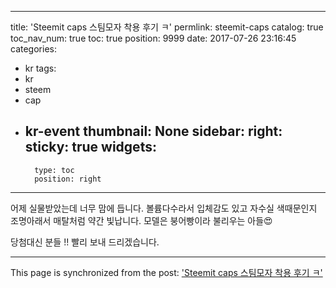 
---
title: 'Steemit caps 스팀모자 착용 후기 ㅋ'
permlink: steemit-caps
catalog: true
toc_nav_num: true
toc: true
position: 9999
date: 2017-07-26 23:16:45
categories:
- kr
tags:
- kr
- steem
- cap
- kr-event
thumbnail: None
sidebar:
    right:
        sticky: true
widgets:
    -
        type: toc
        position: right
---


어제 실물받았는데 너무 맘에 듭니다.  볼륨다수라서 입체감도 있고 자수실 색때문인지 조명아래서 매탈처럼 약간 빛납니다.  모델은 붕어빵이라 불리우는 아들😍


당첨대신 분들 !! 빨리 보내 드리겠습니다.

- - -

This page is synchronized from the post: ['Steemit caps 스팀모자 착용 후기 ㅋ'](https://steemit.com/@kingbit/steemit-caps)
